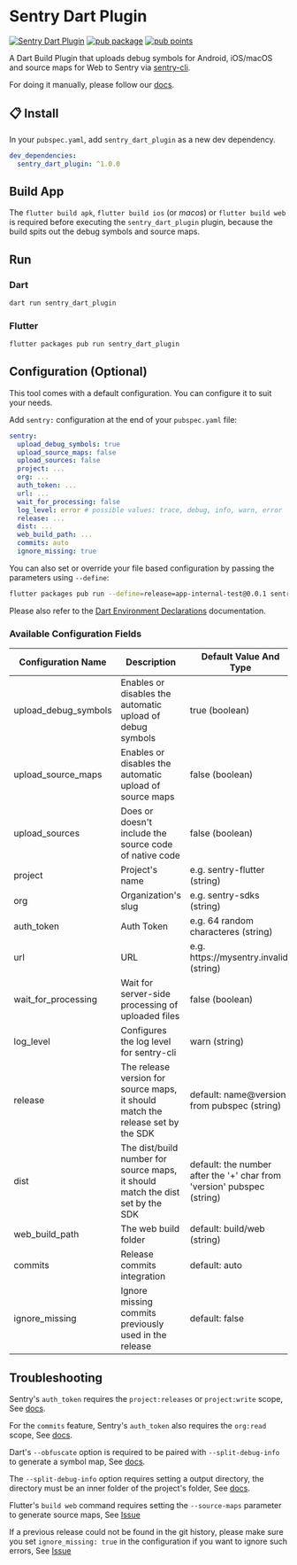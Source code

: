 # Sentry Dart Plugin

[![Sentry Dart Plugin](https://github.com/getsentry/sentry-dart-plugin/actions/workflows/dart_plugin.yml/badge.svg)](https://github.com/getsentry/sentry-dart-plugin/actions/workflows/dart_plugin.yml)
[![pub package](https://img.shields.io/pub/v/sentry_dart_plugin.svg)](https://pub.dev/packages/sentry_dart_plugin)
[![pub points](https://img.shields.io/pub/points/sentry_dart_plugin)](https://pub.dev/packages/sentry_dart_plugin/score)

A Dart Build Plugin that uploads debug symbols for Android, iOS/macOS and source maps for Web to Sentry via [sentry-cli](https://docs.sentry.io/product/cli/).

For doing it manually, please follow our [docs](https://docs.sentry.io/platforms/flutter/upload-debug/).

## :clipboard: Install

In your `pubspec.yaml`, add `sentry_dart_plugin` as a new dev dependency.

```yaml
dev_dependencies:
  sentry_dart_plugin: ^1.0.0
```

## Build App

The `flutter build apk`, `flutter build ios` (or _macos_) or `flutter build web` is required before executing the `sentry_dart_plugin` plugin, because the build spits out the debug symbols and source maps.

## Run

### Dart

```bash
dart run sentry_dart_plugin
```

### Flutter

```bash
flutter packages pub run sentry_dart_plugin
```

## Configuration (Optional)

This tool comes with a default configuration. You can configure it to suit your needs.

Add `sentry:` configuration at the end of your `pubspec.yaml` file:

```yaml
sentry:
  upload_debug_symbols: true
  upload_source_maps: false
  upload_sources: false
  project: ...
  org: ...
  auth_token: ...
  url: ...
  wait_for_processing: false
  log_level: error # possible values: trace, debug, info, warn, error
  release: ...
  dist: ...
  web_build_path: ...
  commits: auto
  ignore_missing: true
```

You can also set or override your file based configuration by passing the parameters using `--define`:

```bash
flutter packages pub run --define=release=app-internal-test@0.0.1 sentry_dart_plugin 
```

Please also refer to the [Dart Environment Declarations](https://dart.dev/guides/environment-declarations) documentation.

### Available Configuration Fields

| Configuration Name | Description | Default Value And Type | Required | Alternative Environment variable |
| - | - | - | - | - |
| upload_debug_symbols | Enables or disables the automatic upload of debug symbols | true (boolean) | no | - |
| upload_source_maps | Enables or disables the automatic upload of source maps | false (boolean) | no | - |
| upload_sources | Does or doesn't include the source code of native code | false (boolean) | no | - |
| project | Project's name | e.g. sentry-flutter (string) | yes | SENTRY_PROJECT |
| org | Organization's slug | e.g. sentry-sdks (string) | yes | SENTRY_ORG |
| auth_token | Auth Token | e.g. 64 random characteres (string)  | yes | SENTRY_AUTH_TOKEN |
| url | URL | e.g. https<area>://mysentry.invalid/ (string)  | no | SENTRY_URL |
| wait_for_processing | Wait for server-side processing of uploaded files | false (boolean)  | no | - |
| log_level | Configures the log level for sentry-cli | warn (string)  | no | SENTRY_LOG_LEVEL |
| release | The release version for source maps, it should match the release set by the SDK | default: name@version from pubspec (string)  | no | SENTRY_RELEASE |
| dist | The dist/build number for source maps, it should match the dist set by the SDK | default: the number after the '+' char from 'version' pubspec (string)  | no | SENTRY_DIST |
| web_build_path | The web build folder | default: build/web (string)  | no | - |
| commits | Release commits integration | default: auto | no | - |
| ignore_missing | Ignore missing commits previously used in the release | default: false | no | - |

## Troubleshooting

Sentry's `auth_token` requires the `project:releases` or `project:write` scope, See [docs](https://docs.sentry.io/product/cli/dif/#permissions).

For the `commits` feature, Sentry's `auth_token` also requires the `org:read` scope, See [docs](https://docs.sentry.io/api/permissions/#releases).

Dart's `--obfuscate` option is required to be paired with `--split-debug-info` to generate a symbol map, See [docs](https://github.com/flutter/flutter/wiki/Obfuscating-Dart-Code).

The `--split-debug-info` option requires setting a output directory, the directory must be an inner folder of the project's folder, See [docs](https://flutter.dev/docs/deployment/obfuscate#obfuscating-your-app).

Flutter's `build web` command requires setting the `--source-maps` parameter to generate source maps, See [Issue](https://github.com/flutter/flutter/issues/72150#issuecomment-755541599)

If a previous release could not be found in the git history, please make sure you set `ignore_missing: true` in the configuration if you want to ignore such errors, See [Issue](https://github.com/getsentry/sentry-dart-plugin/issues/153)
